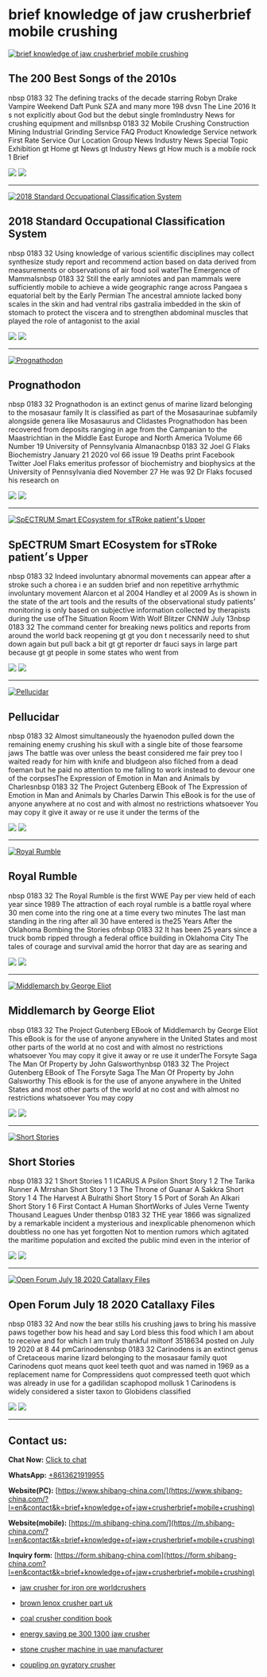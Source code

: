 # brief knowledge of jaw crusherbrief mobile crushing

<a href="https://swt.shibang-china.com/?l=en&img&k=brief+knowledge+of+jaw+crusherbrief+mobile+crushing" target="_blank">![brief knowledge of jaw crusherbrief mobile crushing](http://static.shibang-china.com/all-800x300/1168.jpg)</a>

## The 200 Best Songs of the 2010s
nbsp 0183 32 The defining tracks of the decade starring Robyn Drake Vampire Weekend Daft Punk SZA and many more 198 dvsn The Line 2016 It s not explicitly about God but the debut single fromIndustry News for crushing equipment and millsnbsp 0183 32 Mobile Crushing Construction Mining Industrial Grinding Service FAQ Product Knowledge Service network First Rate Service Our Location Group News Industry News Special Topic Exhibition gt Home gt News gt Industry News gt How much is a mobile rock 1 Brief


<a href="https://whatsapp.shibangsoft.com/WhatsApp.php" target="_blank" title="WhatsApp">![](http://static.shibang-china.com/icon/whatsapp.png)</a> <a href="https://swt.shibang-china.com/?l=en&icon&k=brief+knowledge+of+jaw+crusherbrief+mobile+crushing" target="_blank">![](http://static.shibang-china.com/icon/chat-en.png)</a>

---

<a href="https://swt.shibang-china.com/?l=en&img&k=brief+knowledge+of+jaw+crusherbrief+mobile+crushing" target="_blank">![2018 Standard Occupational Classification System](http://static.shibang-china.com/all-800x300/1219.jpg)</a>

## 2018 Standard Occupational Classification System
nbsp 0183 32 Using knowledge of various scientific disciplines may collect synthesize study report and recommend action based on data derived from measurements or observations of air food soil waterThe Emergence of Mammalsnbsp 0183 32 Still the early amniotes and pan mammals were sufficiently mobile to achieve a wide geographic range across Pangaea s equatorial belt by the Early Permian The ancestral amniote lacked bony scales in the skin and had ventral ribs gastralia imbedded in the skin of stomach to protect the viscera and to strengthen abdominal muscles that played the role of antagonist to the axial


<a href="https://whatsapp.shibangsoft.com/WhatsApp.php" target="_blank" title="WhatsApp">![](http://static.shibang-china.com/icon/whatsapp.png)</a> <a href="https://swt.shibang-china.com/?l=en&icon&k=brief+knowledge+of+jaw+crusherbrief+mobile+crushing" target="_blank">![](http://static.shibang-china.com/icon/chat-en.png)</a>

---

<a href="https://swt.shibang-china.com/?l=en&img&k=brief+knowledge+of+jaw+crusherbrief+mobile+crushing" target="_blank">![Prognathodon](http://static.shibang-china.com/all-800x300/868.jpg)</a>

## Prognathodon
nbsp 0183 32 Prognathodon is an extinct genus of marine lizard belonging to the mosasaur family It is classified as part of the Mosasaurinae subfamily alongside genera like Mosasaurus and Clidastes Prognathodon has been recovered from deposits ranging in age from the Campanian to the Maastrichtian in the Middle East Europe and North America 1Volume 66 Number 19 University of Pennsylvania Almanacnbsp 0183 32 Joel G Flaks Biochemistry January 21 2020 vol 66 issue 19 Deaths print Facebook Twitter Joel Flaks emeritus professor of biochemistry and biophysics at the University of Pennsylvania died November 27 He was 92 Dr Flaks focused his research on


<a href="https://whatsapp.shibangsoft.com/WhatsApp.php" target="_blank" title="WhatsApp">![](http://static.shibang-china.com/icon/whatsapp.png)</a> <a href="https://swt.shibang-china.com/?l=en&icon&k=brief+knowledge+of+jaw+crusherbrief+mobile+crushing" target="_blank">![](http://static.shibang-china.com/icon/chat-en.png)</a>

---

<a href="https://swt.shibang-china.com/?l=en&img&k=brief+knowledge+of+jaw+crusherbrief+mobile+crushing" target="_blank">![SpECTRUM Smart ECosystem for sTRoke patient׳s Upper](http://static.shibang-china.com/all-800x300/746.jpg)</a>

## SpECTRUM Smart ECosystem for sTRoke patient׳s Upper
nbsp 0183 32 Indeed involuntary abnormal movements can appear after a stroke such a chorea i e an sudden brief and non repetitive arrhythmic involuntary movement Alarcon et al 2004 Handley et al 2009 As is shown in the state of the art tools and the results of the observational study patients׳ monitoring is only based on subjective information collected by therapists during the use ofThe Situation Room With Wolf Blitzer CNNW July 13nbsp 0183 32 The command center for breaking news politics and reports from around the world back reopening gt gt you don t necessarily need to shut down again but pull back a bit gt gt reporter dr fauci says in large part because gt gt people in some states who went from


<a href="https://whatsapp.shibangsoft.com/WhatsApp.php" target="_blank" title="WhatsApp">![](http://static.shibang-china.com/icon/whatsapp.png)</a> <a href="https://swt.shibang-china.com/?l=en&icon&k=brief+knowledge+of+jaw+crusherbrief+mobile+crushing" target="_blank">![](http://static.shibang-china.com/icon/chat-en.png)</a>

---

<a href="https://swt.shibang-china.com/?l=en&img&k=brief+knowledge+of+jaw+crusherbrief+mobile+crushing" target="_blank">![Pellucidar](http://static.shibang-china.com/all-800x300/640.jpg)</a>

## Pellucidar
nbsp 0183 32 Almost simultaneously the hyaenodon pulled down the remaining enemy crushing his skull with a single bite of those fearsome jaws The battle was over unless the beast considered me fair prey too I waited ready for him with knife and bludgeon also filched from a dead foeman but he paid no attention to me falling to work instead to devour one of the corpsesThe Expression of Emotion in Man and Animals by Charlesnbsp 0183 32 The Project Gutenberg EBook of The Expression of Emotion in Man and Animals by Charles Darwin This eBook is for the use of anyone anywhere at no cost and with almost no restrictions whatsoever You may copy it give it away or re use it under the terms of the


<a href="https://whatsapp.shibangsoft.com/WhatsApp.php" target="_blank" title="WhatsApp">![](http://static.shibang-china.com/icon/whatsapp.png)</a> <a href="https://swt.shibang-china.com/?l=en&icon&k=brief+knowledge+of+jaw+crusherbrief+mobile+crushing" target="_blank">![](http://static.shibang-china.com/icon/chat-en.png)</a>

---

<a href="https://swt.shibang-china.com/?l=en&img&k=brief+knowledge+of+jaw+crusherbrief+mobile+crushing" target="_blank">![Royal Rumble](http://static.shibang-china.com/all-800x300/602.jpg)</a>

## Royal Rumble
nbsp 0183 32 The Royal Rumble is the first WWE Pay per view held of each year since 1989 The attraction of each royal rumble is a battle royal where 30 men come into the ring one at a time every two minutes The last man standing in the ring after all 30 have entered is the25 Years After the Oklahoma Bombing the Stories ofnbsp 0183 32 It has been 25 years since a truck bomb ripped through a federal office building in Oklahoma City The tales of courage and survival amid the horror that day are as searing and


<a href="https://whatsapp.shibangsoft.com/WhatsApp.php" target="_blank" title="WhatsApp">![](http://static.shibang-china.com/icon/whatsapp.png)</a> <a href="https://swt.shibang-china.com/?l=en&icon&k=brief+knowledge+of+jaw+crusherbrief+mobile+crushing" target="_blank">![](http://static.shibang-china.com/icon/chat-en.png)</a>

---

<a href="https://swt.shibang-china.com/?l=en&img&k=brief+knowledge+of+jaw+crusherbrief+mobile+crushing" target="_blank">![Middlemarch by George Eliot](http://static.shibang-china.com/all-800x300/524.jpg)</a>

## Middlemarch by George Eliot
nbsp 0183 32 The Project Gutenberg EBook of Middlemarch by George Eliot This eBook is for the use of anyone anywhere in the United States and most other parts of the world at no cost and with almost no restrictions whatsoever You may copy it give it away or re use it underThe Forsyte Saga The Man Of Property by John Galsworthynbsp 0183 32 The Project Gutenberg EBook of The Forsyte Saga The Man Of Property by John Galsworthy This eBook is for the use of anyone anywhere in the United States and most other parts of the world at no cost and with almost no restrictions whatsoever You may copy


<a href="https://whatsapp.shibangsoft.com/WhatsApp.php" target="_blank" title="WhatsApp">![](http://static.shibang-china.com/icon/whatsapp.png)</a> <a href="https://swt.shibang-china.com/?l=en&icon&k=brief+knowledge+of+jaw+crusherbrief+mobile+crushing" target="_blank">![](http://static.shibang-china.com/icon/chat-en.png)</a>

---

<a href="https://swt.shibang-china.com/?l=en&img&k=brief+knowledge+of+jaw+crusherbrief+mobile+crushing" target="_blank">![Short Stories](http://static.shibang-china.com/all-800x300/1351.jpg)</a>

## Short Stories
nbsp 0183 32 1 Short Stories 1 1 ICARUS A Psilon Short Story 1 2 The Tarika Runner A Mrrshan Short Story 1 3 The Throne of Guanar A Sakkra Short Story 1 4 The Harvest A Bulrathi Short Story 1 5 Port of Sorah An Alkari Short Story 1 6 First Contact A Human ShortWorks of Jules Verne Twenty Thousand Leagues Under thenbsp 0183 32 THE year 1866 was signalized by a remarkable incident a mysterious and inexplicable phenomenon which doubtless no one has yet forgotten Not to mention rumors which agitated the maritime population and excited the public mind even in the interior of


<a href="https://whatsapp.shibangsoft.com/WhatsApp.php" target="_blank" title="WhatsApp">![](http://static.shibang-china.com/icon/whatsapp.png)</a> <a href="https://swt.shibang-china.com/?l=en&icon&k=brief+knowledge+of+jaw+crusherbrief+mobile+crushing" target="_blank">![](http://static.shibang-china.com/icon/chat-en.png)</a>

---

<a href="https://swt.shibang-china.com/?l=en&img&k=brief+knowledge+of+jaw+crusherbrief+mobile+crushing" target="_blank">![Open Forum July 18 2020 Catallaxy Files](http://static.shibang-china.com/all-800x300/773.jpg)</a>

## Open Forum July 18 2020 Catallaxy Files
nbsp 0183 32 And now the bear stills his crushing jaws to bring his massive paws together bow his head and say Lord bless this food which I am about to receive and for which I am truly thankful miltonf 3518634 posted on July 19 2020 at 8 44 pmCarinodensnbsp 0183 32 Carinodens is an extinct genus of Cretaceous marine lizard belonging to the mosasaur family quot Carinodens quot means quot keel teeth quot and was named in 1969 as a replacement name for Compressidens quot compressed teeth quot which was already in use for a gadilidan scaphopod mollusk 1 Carinodens is widely considered a sister taxon to Globidens classified


<a href="https://whatsapp.shibangsoft.com/WhatsApp.php" target="_blank" title="WhatsApp">![](http://static.shibang-china.com/icon/whatsapp.png)</a> <a href="https://swt.shibang-china.com/?l=en&icon&k=brief+knowledge+of+jaw+crusherbrief+mobile+crushing" target="_blank">![](http://static.shibang-china.com/icon/chat-en.png)</a>

---
## Contact us:

**Chat Now:** [Click to chat](https://swt.shibang-china.com?l=en&contact&k=brief+knowledge+of+jaw+crusherbrief+mobile+crushing)

**WhatsApp:**  [+8613621919955](https://whatsapp.shibangsoft.com/WhatsApp.php)

**Website(PC):** [https://www.shibang-china.com/](https://www.shibang-china.com/?l=en&contact&k=brief+knowledge+of+jaw+crusherbrief+mobile+crushing)

**Website(mobile):** [https://m.shibang-china.com/](https://m.shibang-china.com/?l=en&contact&k=brief+knowledge+of+jaw+crusherbrief+mobile+crushing)

**Inquiry form:** [https://form.shibang-china.com](https://form.shibang-china.com?l=en&contact&k=brief+knowledge+of+jaw+crusherbrief+mobile+crushing)

* [jaw crusher for iron ore worldcrushers](../165/jaw%20crusher%20for%20iron%20ore%20worldcrushers.md)

* [brown lenox crusher part uk](../165/brown%20lenox%20crusher%20part%20uk.md)

* [coal crusher condition book](../163/coal%20crusher%20condition%20book.md)

* [energy saving pe 300 1300 jaw crusher](../169/energy%20saving%20pe%20300%201300%20jaw%20crusher.md)

* [stone crusher machine in uae manufacturer](../166/stone%20crusher%20machine%20in%20uae%20manufacturer.md)

* [coupling on gyratory crusher](../170/coupling%20on%20gyratory%20crusher.md)